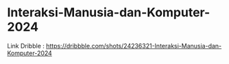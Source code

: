 # Interaksi-Manusia-dan-Komputer-2024
Link Dribble : https://dribbble.com/shots/24236321-Interaksi-Manusia-dan-Komputer-2024
